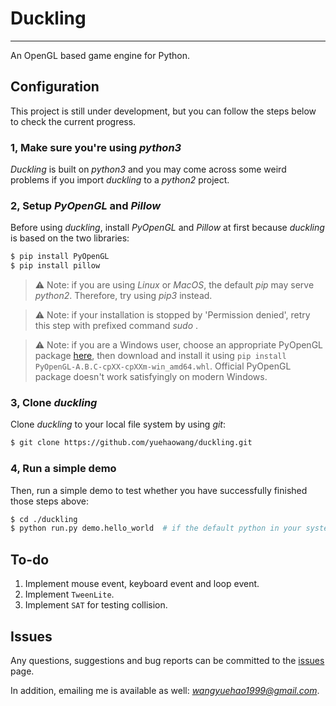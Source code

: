 # Duckling
----------

An OpenGL based game engine for Python.



## Configuration

This project is still under development, but you can follow the steps below to check the current progress.

### 1, Make sure you're using *python3*

*Duckling* is built on *python3* and you may come across some weird problems if you import *duckling* to a *python2* project. 

### 2, Setup *PyOpenGL* and *Pillow*

Before using *duckling*, install *PyOpenGL* and *Pillow* at first because *duckling* is based on the two libraries:

```bash
$ pip install PyOpenGL
$ pip install pillow
```

> :warning: Note: if you are using *Linux* or *MacOS*, the default *pip* may serve *python2*. Therefore, try using *pip3* instead.

> :warning: Note: if your installation is stopped by 'Permission denied', retry this step with prefixed command *sudo* . 

> :warning: Note: if you are a Windows user, choose an appropriate PyOpenGL package [here](https://www.lfd.uci.edu/~gohlke/pythonlibs/#pyopengl), then download and install it using `pip install PyOpenGL‑A.B.C‑cpXX‑cpXXm‑win_amd64.whl`. Official PyOpenGL package doesn't work satisfyingly on modern Windows.

### 3, Clone *duckling*

Clone *duckling* to your local file system by using *git*:

```bash
$ git clone https://github.com/yuehaowang/duckling.git
```

### 4, Run a simple demo

Then, run a simple demo to test whether you have successfully finished those steps above:
```bash
$ cd ./duckling
$ python run.py demo.hello_world  # if the default python in your system is python2, use `python3 run.py demo.hello_world` instead.
```



## To-do

1. Implement mouse event, keyboard event and loop event.
2. Implement `TweenLite`.
3. Implement `SAT` for testing collision.



## Issues

Any questions, suggestions and bug reports can be committed to the [issues](https://github.com/yuehaowang/duckling/issues) page.

In addition, emailing me is available as well: *wangyuehao1999@gmail.com*.
